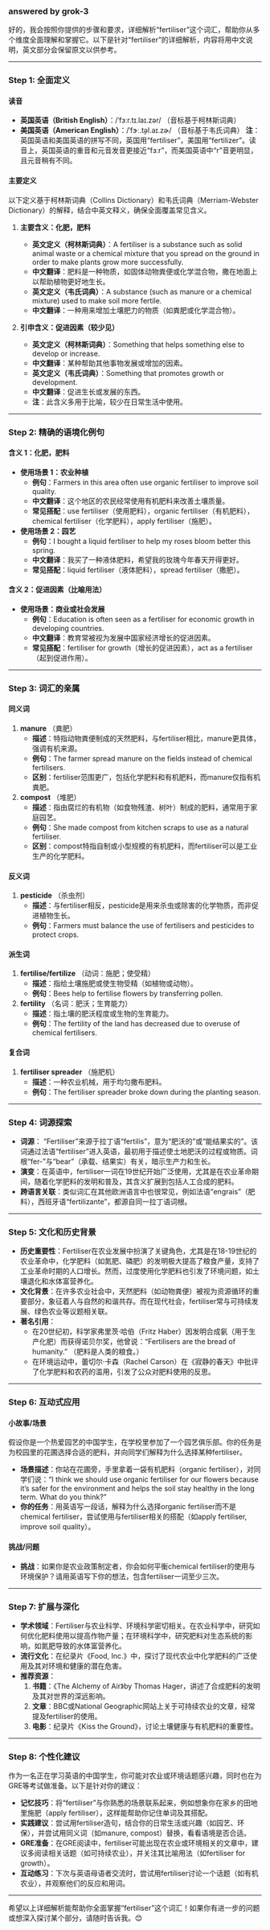 ### answered by grok-3
好的，我会按照你提供的步骤和要求，详细解析“fertiliser”这个词汇，帮助你从多个维度全面理解和掌握它。以下是针对“fertiliser”的详细解析，内容将用中文说明，英文部分会保留原文以供参考。

---

### Step 1: 全面定义

#### 读音
- **英国英语（British English）**：/ˈfɜːr.tɪ.laɪ.zər/ （音标基于柯林斯词典）
- **美国英语（American English）**：/ˈfɝː.t̬əl.aɪ.zɚ/ （音标基于韦氏词典）
**注**：英国英语和美国英语的拼写不同，英国用“fertiliser”，美国用“fertilizer”。读音上，英国英语的重音和元音发音更接近“fɜːr”，而美国英语中“r”音更明显，且元音稍有不同。

#### 主要定义
以下定义基于柯林斯词典（Collins Dictionary）和韦氏词典（Merriam-Webster Dictionary）的解释，结合中英文释义，确保全面覆盖常见含义。

1. **主要含义：化肥，肥料**
   - **英文定义（柯林斯词典）**：A fertiliser is a substance such as solid animal waste or a chemical mixture that you spread on the ground in order to make plants grow more successfully.
   - **中文翻译**：肥料是一种物质，如固体动物粪便或化学混合物，撒在地面上以帮助植物更好地生长。
   - **英文定义（韦氏词典）**：A substance (such as manure or a chemical mixture) used to make soil more fertile.
   - **中文翻译**：一种用来增加土壤肥力的物质（如粪肥或化学混合物）。

2. **引申含义：促进因素（较少见）**
   - **英文定义（柯林斯词典）**：Something that helps something else to develop or increase.
   - **中文翻译**：某种帮助其他事物发展或增加的因素。
   - **英文定义（韦氏词典）**：Something that promotes growth or development.
   - **中文翻译**：促进生长或发展的东西。
   - **注**：此含义多用于比喻，较少在日常生活中使用。

---

### Step 2: 精确的语境化例句

#### 含义 1：化肥，肥料
- **使用场景 1：农业种植**
  - **例句**：Farmers in this area often use organic fertiliser to improve soil quality.
  - **中文翻译**：这个地区的农民经常使用有机肥料来改善土壤质量。
  - **常见搭配**：use fertiliser（使用肥料），organic fertiliser（有机肥料），chemical fertiliser（化学肥料），apply fertiliser（施肥）。
- **使用场景 2：园艺**
  - **例句**：I bought a liquid fertiliser to help my roses bloom better this spring.
  - **中文翻译**：我买了一种液体肥料，希望我的玫瑰今年春天开得更好。
  - **常见搭配**：liquid fertiliser（液体肥料），spread fertiliser（撒肥）。

#### 含义 2：促进因素（比喻用法）
- **使用场景：商业或社会发展**
  - **例句**：Education is often seen as a fertiliser for economic growth in developing countries.
  - **中文翻译**：教育常被视为发展中国家经济增长的促进因素。
  - **常见搭配**：fertiliser for growth（增长的促进因素），act as a fertiliser（起到促进作用）。

---

### Step 3: 词汇的亲属

#### 同义词
1. **manure** （粪肥）
   - **描述**：特指动物粪便制成的天然肥料，与fertiliser相比，manure更具体，强调有机来源。
   - **例句**：The farmer spread manure on the fields instead of chemical fertilisers.
   - **区别**：fertiliser范围更广，包括化学肥料和有机肥料，而manure仅指有机粪肥。
2. **compost** （堆肥）
   - **描述**：指由腐烂的有机物（如食物残渣、树叶）制成的肥料，通常用于家庭园艺。
   - **例句**：She made compost from kitchen scraps to use as a natural fertiliser.
   - **区别**：compost特指自制或小型规模的有机肥料，而fertiliser可以是工业生产的化学肥料。

#### 反义词
1. **pesticide** （杀虫剂）
   - **描述**：与fertiliser相反，pesticide是用来杀虫或除害的化学物质，而非促进植物生长。
   - **例句**：Farmers must balance the use of fertilisers and pesticides to protect crops.

#### 派生词
1. **fertilise/fertilize** （动词：施肥；使受精）
   - **描述**：指给土壤施肥或使生物受精（如植物或动物）。
   - **例句**：Bees help to fertilise flowers by transferring pollen.
2. **fertility** （名词：肥沃；生育能力）
   - **描述**：指土壤的肥沃程度或生物的生育能力。
   - **例句**：The fertility of the land has decreased due to overuse of chemical fertilisers.

#### 复合词
1. **fertiliser spreader** （施肥机）
   - **描述**：一种农业机械，用于均匀撒布肥料。
   - **例句**：The fertiliser spreader broke down during the planting season.

---

### Step 4: 词源探索

- **词源**： “Fertiliser”来源于拉丁语“fertilis”，意为“肥沃的”或“能结果实的”。该词通过法语“fertiliser”进入英语，最初用于描述使土地肥沃的过程或物质。词根“fer-”与“bear”（承载、结果实）有关，暗示生产力和生长。
- **演变**：在英语中，fertiliser一词在19世纪开始广泛使用，尤其是在农业革命期间，随着化学肥料的发明和普及，其含义扩展到包括人工合成的肥料。
- **跨语言关联**：类似词汇在其他欧洲语言中也很常见，例如法语“engrais”（肥料），西班牙语“fertilizante”，都源自同一拉丁语词根。

---

### Step 5: 文化和历史背景

- **历史重要性**：Fertiliser在农业发展中扮演了关键角色，尤其是在18-19世纪的农业革命中，化学肥料（如氮肥、磷肥）的发明极大提高了粮食产量，支持了工业革命时期的人口增长。然而，过度使用化学肥料也引发了环境问题，如土壤退化和水体富营养化。
- **文化背景**：在许多农业社会中，天然肥料（如动物粪便）被视为资源循环的重要部分，象征着人与自然的和谐共存。而在现代社会，fertiliser常与可持续发展、绿色农业等议题相关联。
- **著名引用**：
  - 在20世纪初，科学家弗里茨·哈伯（Fritz Haber）因发明合成氨（用于生产化肥）而获得诺贝尔奖，他曾说：“Fertilisers are the bread of humanity.” （肥料是人类的粮食。）
  - 在环境运动中，蕾切尔·卡森（Rachel Carson）在《寂静的春天》中批评了化学肥料和农药的滥用，引发了公众对肥料使用的反思。

---

### Step 6: 互动式应用

#### 小故事/场景
假设你是一个热爱园艺的中国学生，在学校里参加了一个园艺俱乐部。你的任务是为校园里的花圃选择合适的肥料，并向同学们解释为什么选择某种fertiliser。
- **场景描述**：你站在花圃旁，手里拿着一袋有机肥料（organic fertiliser），对同学们说：“I think we should use organic fertiliser for our flowers because it’s safer for the environment and helps the soil stay healthy in the long term. What do you think?”
- **你的任务**：用英语写一段话，解释为什么选择organic fertiliser而不是chemical fertiliser，尝试使用与fertiliser相关的搭配（如apply fertiliser, improve soil quality）。

#### 挑战/问题
- **挑战**：如果你是农业政策制定者，你会如何平衡chemical fertiliser的使用与环境保护？请用英语写下你的想法，包含fertiliser一词至少三次。

---

### Step 7: 扩展与深化

- **学术领域**：Fertiliser与农业科学、环境科学密切相关。在农业科学中，研究如何优化肥料使用以提高作物产量；在环境科学中，研究肥料对生态系统的影响，如氮肥导致的水体富营养化。
- **流行文化**：在纪录片《Food, Inc.》中，探讨了现代农业中化学肥料的广泛使用及其对环境和健康的潜在危害。
- **推荐资源**：
  1. **书籍**：《The Alchemy of Air》by Thomas Hager，讲述了合成肥料的发明及其对世界的深远影响。
  2. **文章**：BBC或National Geographic网站上关于可持续农业的文章，经常提及fertiliser的使用。
  3. **电影**：纪录片《Kiss the Ground》，讨论土壤健康与有机肥料的重要性。

---

### Step 8: 个性化建议

作为一名正在学习英语的中国学生，你可能对农业或环境话题感兴趣，同时也在为GRE等考试做准备。以下是针对你的建议：
- **记忆技巧**：将“fertiliser”与你熟悉的场景联系起来，例如想象你在家乡的田地里施肥（apply fertiliser），这样能帮助你记住单词及其搭配。
- **实践建议**：尝试用fertiliser造句，结合你的日常生活或兴趣（如园艺、环保），并尝试用同义词（如manure, compost）替换，看看语境是否合适。
- **GRE准备**：在GRE阅读中，fertiliser可能出现在农业或环境相关的文章中，建议多阅读相关话题（如可持续农业），并关注其比喻用法（如fertiliser for growth）。
- **互动练习**：下次与英语母语者交流时，尝试用fertiliser讨论一个话题（如有机农业），并观察他们的反应和用词。

---

希望以上详细解析能帮助你全面掌握“fertiliser”这个词汇！如果你有进一步的问题或想深入探讨某个部分，请随时告诉我。😊
